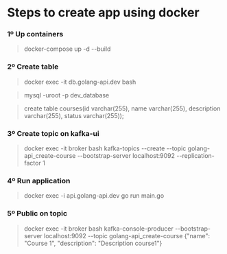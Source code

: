 # Steps to create app using docker

### 1º Up containers
> docker-compose up -d --build

### 2º Create table
> docker exec -it db.golang-api.dev bash

> mysql -uroot -p dev_database

> create table courses(id varchar(255), name varchar(255), description varchar(255), status varchar(255));

### 3º Create topic on kafka-ui
> docker exec -it broker bash
> kafka-topics --create --topic golang-api_create-course --bootstrap-server localhost:9092 --replication-factor 1

### 4º Run application
> docker exec -i api.golang-api.dev go run main.go

### 5º Public on topic
> docker exec -it broker bash
> kafka-console-producer --bootstrap-server localhost:9092 --topic golang-api_create-course
> {"name": "Course 1", "description": "Description course1"}